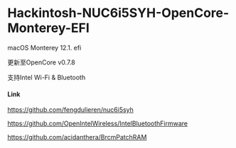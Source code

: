 # Hackintosh-NUC6i5SYH-OpenCore-Monterey-EFI

macOS Monterey 12.1. efi

更新至OpenCore v0.7.8

支持Intel Wi-Fi & Bluetooth

#### Link

https://github.com/fengdulieren/nuc6i5syh

https://github.com/OpenIntelWireless/IntelBluetoothFirmware

https://github.com/acidanthera/BrcmPatchRAM

